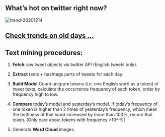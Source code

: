 ## What’s hot on twitter right now?

![trend-20201214][wordcloud]

[wordcloud]: https://raw.githubusercontent.com/xdqc/tweet-trend-everyday/master/word-cloud/trend-20201214.png?token=AF5V4P7ADR6KQBZ4CEDTNIK6AXRMU "trend-20201214"

## [Check trends on old days ...](https://github.com/xdqc/tweet-trend-everyday/tree/master/word-cloud)

## Text mining procedures:

1. **Fetch** raw tweet objects via twitter API (English tweets only).

2. **Extract** texts + hashtags parts of tweets for each day.

3. **Build Model** Count unigram tokens (i.e. one English word as a token) of tweet texts, calculate the occurrence frequency of each token, order by frequency high to low.

4. **Compare** today’s model and yesterday’s model. If today’s frequency of one token is higher than 2 times of yesterday’s frequency, which mean the hottiness of that word increased by more than 100%, record that token. (Only care about tokens with frequency >10^-5 )

5. Generate **Word Cloud** images.
